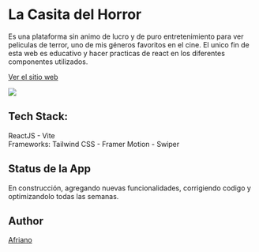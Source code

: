 <h1>La Casita del Horror</h1>

Es una plataforma sin animo de lucro y de puro entretenimiento para ver peliculas de terror, uno de mis géneros favoritos en el cine.
El unico fin de esta web es educativo y hacer practicas de react en los diferentes componentes utilizados.

<a href='https://casita-horror.vercel.app/' target='blank'>Ver el sitio web</a>
<br />

<img src='https://drive.google.com/uc?export=view&id=1MmHBngx5_FREBJRhNCDk3rpeT23AtqRw' />

<h2>Tech Stack:</h2>
ReactJS - Vite<br>
Frameworks: Tailwind CSS - Framer Motion - Swiper

<h2>Status de la App</h2>
En construcción, agregando nuevas funcionalidades, corrigiendo codigo y optimizandolo todas las semanas.

<h2>Author</h2>
<a href='https://github.com/afrianodev'>Afriano</a>
